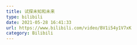 ```yaml
---
title: 试探未知和未来
type: bilibili
date: 2021-05-28 16:41:33
url: https://www.bilibili.com/video/BV1i54y1V7xK
category: Bilibili
---
```

